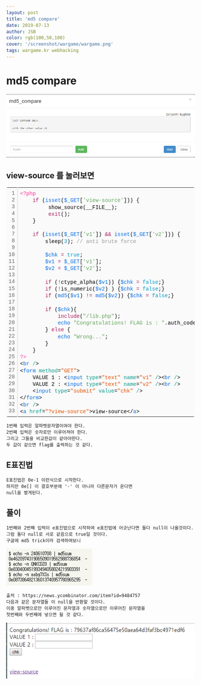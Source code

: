 ```yaml
---
layout: post
title: 'md5 compare'
date: 2019-07-13
author: JSB
color: rgb(100,50,100)
cover: '/screenshot/wargame/wargame.png'
tags: wargame.kr webhacking
---
```


# md5 compare

<img src="/screenshot/wargame/wargame-4-1.png">

## view-source 를 눌러보면

<div class="colorscripter-code" style="color:#010101;font-family:Consolas, 'Liberation Mono', Menlo, Courier, monospace !important; position:relative !important;overflow:auto"><table class="colorscripter-code-table" style="margin:0;padding:0;border:none;background-color:#fafafa;border-radius:4px;" cellspacing="0" cellpadding="0"><tr><td style="padding:6px;border-right:2px solid #e5e5e5"><div style="margin:0;padding:0;word-break:normal;text-align:right;color:#666;font-family:Consolas, 'Liberation Mono', Menlo, Courier, monospace !important;line-height:130%"><div style="line-height:130%">1</div><div style="line-height:130%">2</div><div style="line-height:130%">3</div><div style="line-height:130%">4</div><div style="line-height:130%">5</div><div style="line-height:130%">6</div><div style="line-height:130%">7</div><div style="line-height:130%">8</div><div style="line-height:130%">9</div><div style="line-height:130%">10</div><div style="line-height:130%">11</div><div style="line-height:130%">12</div><div style="line-height:130%">13</div><div style="line-height:130%">14</div><div style="line-height:130%">15</div><div style="line-height:130%">16</div><div style="line-height:130%">17</div><div style="line-height:130%">18</div><div style="line-height:130%">19</div><div style="line-height:130%">20</div><div style="line-height:130%">21</div><div style="line-height:130%">22</div><div style="line-height:130%">23</div><div style="line-height:130%">24</div><div style="line-height:130%">25</div><div style="line-height:130%">26</div><div style="line-height:130%">27</div><div style="line-height:130%">28</div><div style="line-height:130%">29</div><div style="line-height:130%">30</div><div style="line-height:130%">31</div><div style="line-height:130%">32</div><div style="line-height:130%">33</div></div></td><td style="padding:6px 0;text-align:left"><div style="margin:0;padding:0;color:#010101;font-family:Consolas, 'Liberation Mono', Menlo, Courier, monospace !important;line-height:130%"><div style="padding:0 6px; white-space:pre; line-height:130%"><span style="color:#ff3399">&lt;?php</span></div><div style="padding:0 6px; white-space:pre; line-height:130%">&nbsp;&nbsp;&nbsp;&nbsp;<span style="color:#a71d5d">if</span>&nbsp;(<span style="color:#066de2">isset</span>(<span style="color:#066de2">$_GET</span>[<span style="color:#63a35c">'view-source'</span>]))&nbsp;{</div><div style="padding:0 6px; white-space:pre; line-height:130%">&nbsp;&nbsp;&nbsp;&nbsp;&nbsp;&nbsp;&nbsp;&nbsp;&nbsp;show_source(__FILE__);</div><div style="padding:0 6px; white-space:pre; line-height:130%">&nbsp;&nbsp;&nbsp;&nbsp;&nbsp;&nbsp;&nbsp;&nbsp;&nbsp;<span style="color:#a71d5d">exit</span>();</div><div style="padding:0 6px; white-space:pre; line-height:130%">&nbsp;&nbsp;&nbsp;&nbsp;}</div><div style="padding:0 6px; white-space:pre; line-height:130%">&nbsp;</div><div style="padding:0 6px; white-space:pre; line-height:130%">&nbsp;&nbsp;&nbsp;&nbsp;<span style="color:#a71d5d">if</span>&nbsp;(<span style="color:#066de2">isset</span>(<span style="color:#066de2">$_GET</span>[<span style="color:#63a35c">'v1'</span>])&nbsp;<span style="color:#0086b3"></span><span style="color:#a71d5d">&amp;</span><span style="color:#0086b3"></span><span style="color:#a71d5d">&amp;</span>&nbsp;<span style="color:#066de2">isset</span>(<span style="color:#066de2">$_GET</span>[<span style="color:#63a35c">'v2'</span>]))&nbsp;{</div><div style="padding:0 6px; white-space:pre; line-height:130%">&nbsp;&nbsp;&nbsp;&nbsp;&nbsp;&nbsp;&nbsp;&nbsp;sleep(<span style="color:#0099cc">3</span>);&nbsp;<span style="color:#999999">//&nbsp;anti&nbsp;brute&nbsp;force</span></div><div style="padding:0 6px; white-space:pre; line-height:130%">&nbsp;</div><div style="padding:0 6px; white-space:pre; line-height:130%">&nbsp;&nbsp;&nbsp;&nbsp;&nbsp;&nbsp;&nbsp;&nbsp;<span style="color:#066de2">$chk</span>&nbsp;<span style="color:#0086b3"></span><span style="color:#a71d5d">=</span>&nbsp;<span style="color:#0099cc">true</span>;</div><div style="padding:0 6px; white-space:pre; line-height:130%">&nbsp;&nbsp;&nbsp;&nbsp;&nbsp;&nbsp;&nbsp;&nbsp;<span style="color:#066de2">$v1</span>&nbsp;<span style="color:#0086b3"></span><span style="color:#a71d5d">=</span>&nbsp;<span style="color:#066de2">$_GET</span>[<span style="color:#63a35c">'v1'</span>];</div><div style="padding:0 6px; white-space:pre; line-height:130%">&nbsp;&nbsp;&nbsp;&nbsp;&nbsp;&nbsp;&nbsp;&nbsp;<span style="color:#066de2">$v2</span>&nbsp;<span style="color:#0086b3"></span><span style="color:#a71d5d">=</span>&nbsp;<span style="color:#066de2">$_GET</span>[<span style="color:#63a35c">'v2'</span>];</div><div style="padding:0 6px; white-space:pre; line-height:130%">&nbsp;</div><div style="padding:0 6px; white-space:pre; line-height:130%">&nbsp;&nbsp;&nbsp;&nbsp;&nbsp;&nbsp;&nbsp;&nbsp;<span style="color:#a71d5d">if</span>&nbsp;(<span style="color:#0086b3"></span><span style="color:#a71d5d">!</span>ctype_alpha(<span style="color:#066de2">$v1</span>))&nbsp;{<span style="color:#066de2">$chk</span>&nbsp;<span style="color:#0086b3"></span><span style="color:#a71d5d">=</span>&nbsp;<span style="color:#0099cc">false</span>;}</div><div style="padding:0 6px; white-space:pre; line-height:130%">&nbsp;&nbsp;&nbsp;&nbsp;&nbsp;&nbsp;&nbsp;&nbsp;<span style="color:#a71d5d">if</span>&nbsp;(<span style="color:#0086b3"></span><span style="color:#a71d5d">!</span>is_numeric(<span style="color:#066de2">$v2</span>)&nbsp;)&nbsp;{<span style="color:#066de2">$chk</span>&nbsp;<span style="color:#0086b3"></span><span style="color:#a71d5d">=</span>&nbsp;<span style="color:#0099cc">false</span>;}</div><div style="padding:0 6px; white-space:pre; line-height:130%">&nbsp;&nbsp;&nbsp;&nbsp;&nbsp;&nbsp;&nbsp;&nbsp;<span style="color:#a71d5d">if</span>&nbsp;(<span style="color:#066de2">md5</span>(<span style="color:#066de2">$v1</span>)&nbsp;<span style="color:#0086b3"></span><span style="color:#a71d5d">!</span><span style="color:#0086b3"></span><span style="color:#a71d5d">=</span>&nbsp;<span style="color:#066de2">md5</span>(<span style="color:#066de2">$v2</span>))&nbsp;{<span style="color:#066de2">$chk</span>&nbsp;<span style="color:#0086b3"></span><span style="color:#a71d5d">=</span>&nbsp;<span style="color:#0099cc">false</span>;}</div><div style="padding:0 6px; white-space:pre; line-height:130%">&nbsp;</div><div style="padding:0 6px; white-space:pre; line-height:130%">&nbsp;&nbsp;&nbsp;&nbsp;&nbsp;&nbsp;&nbsp;&nbsp;<span style="color:#a71d5d">if</span>&nbsp;(<span style="color:#066de2">$chk</span>){</div><div style="padding:0 6px; white-space:pre; line-height:130%">&nbsp;&nbsp;&nbsp;&nbsp;&nbsp;&nbsp;&nbsp;&nbsp;&nbsp;&nbsp;&nbsp;&nbsp;<span style="color:#a71d5d">include</span>(<span style="color:#63a35c">"/lib.php"</span>);</div><div style="padding:0 6px; white-space:pre; line-height:130%">&nbsp;&nbsp;&nbsp;&nbsp;&nbsp;&nbsp;&nbsp;&nbsp;&nbsp;&nbsp;&nbsp;&nbsp;<span style="color:#066de2">echo</span>&nbsp;<span style="color:#63a35c">"Congratulations!&nbsp;FLAG&nbsp;is&nbsp;:&nbsp;"</span>.auth_code(<span style="color:#63a35c">"md5_compare"</span>);</div><div style="padding:0 6px; white-space:pre; line-height:130%">&nbsp;&nbsp;&nbsp;&nbsp;&nbsp;&nbsp;&nbsp;&nbsp;}&nbsp;<span style="color:#a71d5d">else</span>&nbsp;{</div><div style="padding:0 6px; white-space:pre; line-height:130%">&nbsp;&nbsp;&nbsp;&nbsp;&nbsp;&nbsp;&nbsp;&nbsp;&nbsp;&nbsp;&nbsp;&nbsp;<span style="color:#066de2">echo</span>&nbsp;<span style="color:#63a35c">"Wrong..."</span>;</div><div style="padding:0 6px; white-space:pre; line-height:130%">&nbsp;&nbsp;&nbsp;&nbsp;&nbsp;&nbsp;&nbsp;&nbsp;}</div><div style="padding:0 6px; white-space:pre; line-height:130%">&nbsp;&nbsp;&nbsp;&nbsp;}</div><div style="padding:0 6px; white-space:pre; line-height:130%"><span style="color:#ff3399">?&gt;</span></div><div style="padding:0 6px; white-space:pre; line-height:130%"><span style="color:#010101">&lt;</span><span style="color:#066de2">br</span>&nbsp;<span style="color:#0a9989">/</span><span style="color:#010101">&gt;</span></div><div style="padding:0 6px; white-space:pre; line-height:130%"><span style="color:#010101">&lt;</span><span style="color:#066de2">form</span>&nbsp;<span style="color:#0a9989">method</span>=<span style="color:#df5000">"GET"</span><span style="color:#0a9989"></span><span style="color:#010101">&gt;</span></div><div style="padding:0 6px; white-space:pre; line-height:130%">&nbsp;&nbsp;&nbsp;&nbsp;VALUE&nbsp;1&nbsp;:&nbsp;<span style="color:#010101">&lt;</span><span style="color:#066de2">input</span>&nbsp;<span style="color:#0a9989">type</span>=<span style="color:#df5000">"text"</span><span style="color:#0a9989"></span>&nbsp;<span style="color:#0a9989">name</span>=<span style="color:#df5000">"v1"</span><span style="color:#0a9989"></span>&nbsp;<span style="color:#0a9989">/</span><span style="color:#010101">&gt;</span><span style="color:#010101">&lt;</span><span style="color:#066de2">br</span>&nbsp;<span style="color:#0a9989">/</span><span style="color:#010101">&gt;</span></div><div style="padding:0 6px; white-space:pre; line-height:130%">&nbsp;&nbsp;&nbsp;&nbsp;VALUE&nbsp;2&nbsp;:&nbsp;<span style="color:#010101">&lt;</span><span style="color:#066de2">input</span>&nbsp;<span style="color:#0a9989">type</span>=<span style="color:#df5000">"text"</span><span style="color:#0a9989"></span>&nbsp;<span style="color:#0a9989">name</span>=<span style="color:#df5000">"v2"</span><span style="color:#0a9989"></span>&nbsp;<span style="color:#0a9989">/</span><span style="color:#010101">&gt;</span><span style="color:#010101">&lt;</span><span style="color:#066de2">br</span>&nbsp;<span style="color:#0a9989">/</span><span style="color:#010101">&gt;</span></div><div style="padding:0 6px; white-space:pre; line-height:130%">&nbsp;&nbsp;&nbsp;&nbsp;<span style="color:#010101">&lt;</span><span style="color:#066de2">input</span>&nbsp;<span style="color:#0a9989">type</span>=<span style="color:#df5000">"submit"</span><span style="color:#0a9989"></span>&nbsp;<span style="color:#0a9989">value</span>=<span style="color:#df5000">"chk"</span><span style="color:#0a9989"></span>&nbsp;<span style="color:#0a9989">/</span><span style="color:#010101">&gt;</span></div><div style="padding:0 6px; white-space:pre; line-height:130%"><span style="color:#010101">&lt;</span><span style="color:#010101">/</span><span style="color:#066de2">form</span><span style="color:#010101">&gt;</span></div><div style="padding:0 6px; white-space:pre; line-height:130%"><span style="color:#010101">&lt;</span><span style="color:#066de2">br</span>&nbsp;<span style="color:#0a9989">/</span><span style="color:#010101">&gt;</span></div><div style="padding:0 6px; white-space:pre; line-height:130%"><span style="color:#010101">&lt;</span><span style="color:#066de2">a</span>&nbsp;<span style="color:#0a9989">href</span>=<span style="color:#df5000">"?view-source"</span><span style="color:#0a9989"></span><span style="color:#010101">&gt;</span>view-source<span style="color:#010101">&lt;</span><span style="color:#010101">/</span><span style="color:#066de2">a</span><span style="color:#010101">&gt;</span></div></div><div style="text-align:right;margin-top:-13px;margin-right:5px;font-size:9px;font-style:italic"><a href="http://colorscripter.com/info#e" target="_blank" style="color:#e5e5e5text-decoration:none">Colored by Color Scripter</a></div></td><td style="vertical-align:bottom;padding:0 2px 4px 0"><a href="http://colorscripter.com/info#e" target="_blank" style="text-decoration:none;color:white"><span style="font-size:9px;word-break:normal;background-color:#e5e5e5;color:white;border-radius:10px;padding:1px">cs</span></a></td></tr></table></div>

	1번째 입력은 알파벳문자열이여야 한다.
    2번째 입력은 숫자로만 이루어져야 한다.
    그리고 그둘을 비교한값이 같아야한다.
    두 값이 같으면 flag를 출력하는 것 같다.

## E표진법
	E표진법은 0e-1 이런식으로 시작한다.
    하지만 0e[] 이 괄호부분에 '-' 이 아니라 다른문자가 온다면
    null을 뱉게된다.

## 풀이
	1번째와 2번째 입력이 e표진법으로 시작하여 e표진법에 어긋난다면 둘다 null이 나올것이다.
    그럼 둘다 null로 서로 같음으로 true일 것이다.
    구글에 md5 trick이라 검색하여보니

<img src="/screenshot/wargame/wargame-4-2.png">

	출처 : https://news.ycombinator.com/item?id=9484757
    다음과 같은 문자열들 이 null을 반환할 것이다.
    이중 알파벳으로만 이루어진 문자열과 숫자열으로만 이루어진 문자열을
    첫번째와 두번째에 넣으면 될 것 같다.

<img src="/screenshot/wargame/wargame-4-3.png">